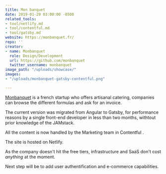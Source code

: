 ```yaml
---
title: Mon banquet
date: 2019-01-29 03:00:00 -0500
related_tools:
- tool/netlify.md
- tool/contentful.md
- tool/gatsby.md
website: https://monbanquet.fr/
repo: ''
creator:
- name: Monbanquet
  role: Design/Development
  url: https://github.com/monbanquet
  twitter_username: monbanquet
image_path: "/uploads/showcase/"
images:
- "/uploads/monbanquet-gatsby-contentful.png"

---
```

[Monbanquet](https://monbanquet.fr/) is a french startup who offers artisanal catering, companies can browse the different formulas and ask for an invoice.

The current version was migrated from Angular to Gatsby, for performance reasons by a single front-end developer in less than two months, withtout prior knowledge of the JAMstack.

All the content is now handled by the Marketing team in Contentful .

The site is hosted on Netlify. 

As the company doesn't hit the free tiers, infrastructure and SaaS don't cost _anything_ at the moment.

Next step will be to add user authentification and e-commerce capabilities.